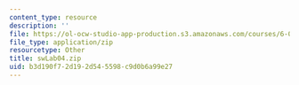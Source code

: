 ```yaml
---
content_type: resource
description: ''
file: https://ol-ocw-studio-app-production.s3.amazonaws.com/courses/6-01sc-introduction-to-electrical-engineering-and-computer-science-i-spring-2011/b3d190f72d192d545598c9d0b6a99e27_swLab04.zip
file_type: application/zip
resourcetype: Other
title: swLab04.zip
uid: b3d190f7-2d19-2d54-5598-c9d0b6a99e27
---
```

